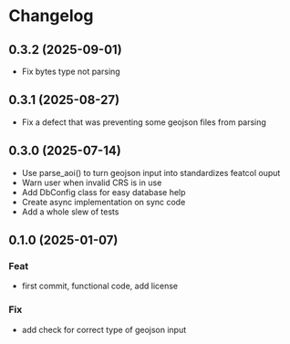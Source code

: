 # Changelog

## 0.3.2 (2025-09-01)

- Fix bytes type not parsing

## 0.3.1 (2025-08-27)

- Fix a defect that was preventing some geojson files from parsing

## 0.3.0 (2025-07-14)

- Use parse_aoi() to turn geojson input into standardizes featcol ouput
- Warn user when invalid CRS is in use
- Add DbConfig class for easy database help
- Create async implementation on sync code
- Add a whole slew of tests

## 0.1.0 (2025-01-07)

### Feat

- first commit, functional code, add license

### Fix

- add check for correct type of geojson input
